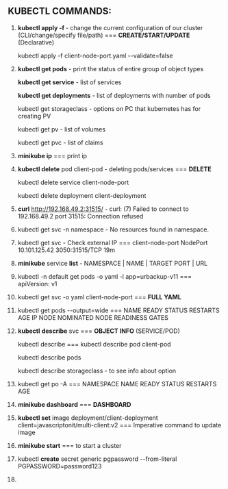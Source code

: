 ## KUBECTL COMMANDS:

1. **kubectl apply -f <filename>** - change the current configuration of our cluster (CLI/change/specify file/path) === **CREATE/START/UPDATE** (Declarative)

   kubectl apply -f client-node-port.yaml --validate=false

2. **kubectl get pods** - print the status of entire group of object types

   **kubectl get service** - list of services

   **kubectl get deployments** - list of deployments with number of pods

   kubectl get storageclass - options on PC that kubernetes has for creating PV

   kubectl get pv - list of volumes

   kubectl get pvc - list of claims

3. **minikube ip** === print ip

4. **kubectl delete** pod client-pod - deleting pods/services === **DELETE**

   kubectl delete service client-node-port

   kubectl delete deployment client-deployment

5. **curl** http://192.168.49.2:31515/ - curl: (7) Failed to connect to 192.168.49.2 port 31515: Connection refused

6. kubectl get svc -n namespace - No resources found in namespace.

7. kubectl get svc - Check external IP === client-node-port NodePort 10.101.125.42 <none> 3050:31515/TCP  19m

8. **minikube** service **list** - NAMESPACE  | NAME  | TARGET PORT | URL

9. kubectl -n default get pods -o yaml -l app=urbackup-v11 === apiVersion: v1

10. kubectl get svc -o yaml client-node-port === **FULL YAML**

11. kubectl get pods --output=wide === NAME READY STATUS RESTARTS AGE IP NODE NOMINATED NODE READINESS GATES

12. **kubectl** **describe** svc === **OBJECT INFO** (SERVICE/POD)

    kubectl describe <object type> <object name> === kubectl describe pod client-pod

    kubectl describe pods

    kubectl describe storageclass - to see info about option

13. kubectl get po -A === NAMESPACE NAME READY STATUS RESTARTS AGE

14. **minikube dashboard** === **DASHBOARD**

15. **kubectl set** image deployment/client-deployment client=javascriptonit/multi-client:v2 === Imperative command to update image

16. **minikube start** === to start a cluster

17. kubectl **create** secret generic pgpassword --from-literal PGPASSWORD=password123

18. 